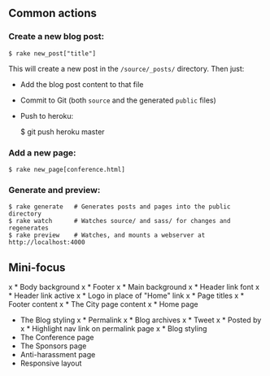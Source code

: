 ## Common actions

### Create a new blog post:

    $ rake new_post["title"]

This will create a new post in the `/source/_posts/` directory. Then just:

* Add the blog post content to that file
* Commit to Git (both `source` and the generated `public` files)
* Push to heroku:

    $ git push heroku master

### Add a new page:

    $ rake new_page[conference.html]

### Generate and preview:

    $ rake generate   # Generates posts and pages into the public directory
    $ rake watch      # Watches source/ and sass/ for changes and regenerates
    $ rake preview    # Watches, and mounts a webserver at http://localhost:4000

## Mini-focus

x * Body background
x * Footer
x * Main background
x * Header link font
x * Header link active
x * Logo in place of "Home" link
x * Page titles
x * Footer content
x * The City page content
x * Home page

* The Blog styling
  x * Permalink
  x * Blog archives
  x * Tweet
  x * Posted by
  x * Highlight nav link on permalink page
  x * Blog styling
* The Conference page
* The Sponsors page
* Anti-harassment page
* Responsive layout